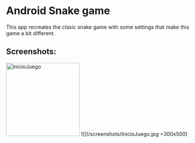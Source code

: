 Android Snake game
===================================

This app recreates the clasic snake game with some settings that make this game a bit different.  

Screenshots:
-------------
<img src="/screenshots/InicioJuego.jpg.jpg" alt="InicioJuego" width="200"/>
![](/screenshots/InicioJuego.jpg =300x500)


